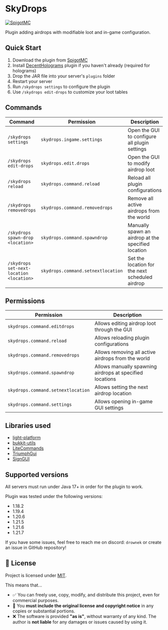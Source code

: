 # SkyDrops
[![SpigotMC](https://img.shields.io/badge/Available_on-SpigotMC-orange)](https://www.spigotmc.org/resources/skydrops.129111/)

Plugin adding airdrops with modifiable loot and in-game configuration.

## Quick Start

1. Download the plugin from [SpigotMC](https://www.spigotmc.org/resources/skydrops.129111/)
2. Install [DecentHolograms](https://www.spigotmc.org/resources/decentholograms-1-8-1-21-8-papi-support-no-dependencies.96927/) plugin if you haven't already (required for holograms)
3. Drop the JAR file into your server's `plugins` folder
4. Restart your server
5. Run `/skydrops settings` to configure the plugin
6. Use `/skydrops edit-drops` to customize your loot tables

## Commands

| Command                                  | Permission                         | Description                                                  |
|------------------------------------------|------------------------------------|--------------------------------------------------------------|
| `/skydrops settings`                     | `skydrops.ingame.settings`         | Open the GUI to configure all plugin settings                |
| `/skydrops edit-drops`                   | `skydrops.edit.drops`              | Open the GUI to modify airdrop loot                          |
| `/skydrops reload`                       | `skydrops.command.reload`          | Reload all plugin configurations                             |
| `/skydrops removedrops`                  | `skydrops.command.removedrops`     | Remove all active airdrops from the world                    |
| `/skydrops spawn-drop <location>`        | `skydrops.command.spawndrop`       | Manually spawn an airdrop at the specified location          |
| `/skydrops set-next-location <location>` | `skydrops.command.setnextlocation` | Set the location for the next scheduled airdrop              |

## Permissions

| Permission                         | Description                                              |
|------------------------------------|----------------------------------------------------------|
| `skydrops.command.editdrops`       | Allows editing airdrop loot through the GUI              |                                                          |
| `skydrops.command.reload`          | Allows reloading plugin configurations                   |
| `skydrops.command.removedrops`     | Allows removing all active airdrops from the world       |
| `skydrops.command.spawndrop`       | Allows manually spawning airdrops at specified locations |
| `skydrops.command.setnextlocation` | Allows setting the next airdrop location                 |
| `skydrops.command.settings`        | Allows opening in-game GUI settings                      |

## Libraries used

- [light-platform](https://github.com/Drownek/light-platform)
- [bukkit-utils](https://github.com/Drownek/bukkit-utils)
- [LiteCommands](https://github.com/Rollczi/LiteCommands)
- [TriumphGui](https://github.com/TriumphTeam/triumph-gui)
- [SignGUI](https://github.com/Rapha149/SignGUI)

## Supported versions
All servers must run under Java 17+ in order for the plugin to work.

Plugin was tested under the following versions:
- 1.18.2
- 1.19.4
- 1.20.6
- 1.21.5
- 1.21.6
- 1.21.7

If you have some issues, feel free to reach me on discord: `drownek` or create an issue in GitHub repository!

## 📜 License

Project is licensed under [MIT](https://choosealicense.com/licenses/mit/).

This means that...

- ✅ You can freely use, copy, modify, and distribute this project, even for commercial purposes.
- 🧾 You **must include the original license and copyright notice** in any copies or substantial portions.
- ❌ The software is provided **"as is"**, without warranty of any kind. The author is **not liable** for any damages or issues caused by using it.
